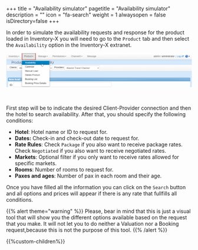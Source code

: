 +++
title = "Availability simulator"
pagetitle = "Availability simulator"
description = ""
icon = "fa-search"
weight = 1
alwaysopen = false
isDirectory=false
+++

In order to simulate the availability requests and response for the product loaded in Inventory-X you will need to go to the ``Product`` tab and then select the ``Availability`` option in the Inventory-X extranet.

![Inventory-X Delete Product](./../../../images/web/inventory_availability1.png "Inventory-X Delete Product")

</br>

First step will be to indicate the desired Client-Provider connection and then the hotel to search availability. After that, you should specify the following conditions:

* **Hotel**: Hotel name or ID to request for.
* **Dates:** Check-in and check-out date to request for.
* **Rate Rules**: Check `Package` if you also want to receive package rates. Check `Negotiated` if you also want to receive negotiated rates.
* **Markets**: Optional filter if you only want to receive rates allowed for specific markets.
* **Rooms**: Number of rooms to request for.
* **Paxes and ages**: Number of pax in each room and their age.

Once you have filled all the information you can click on the `Search` button and all options and prices will appear if there is any rate that fullfills all conditions.


{{% alert theme="warning" %}} Please, bear in mind that this is just a visual tool that will show you the different options available based on the request that
you make. It will not let you to do neither a Valuation nor a Booking request,because this is not the purpose of this tool. {{% /alert %}}

{{%custom-children%}}
